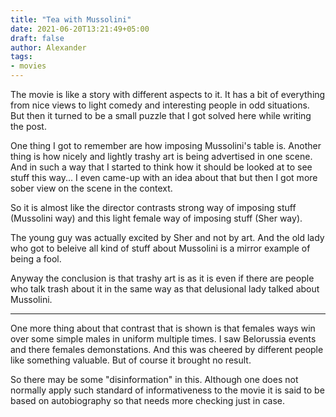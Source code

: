 ```yaml
---
title: "Tea with Mussolini"
date: 2021-06-20T13:21:49+05:00
draft: false
author: Alexander
tags:
- movies
---
```


The movie is like a story with different aspects to it.
It has a bit of everything from nice views to light comedy and interesting people in odd situations.
But then it turned to be a small puzzle that I got solved here while writing the post.

One thing I got to remember are how imposing Mussolini's table is.
Another thing is how nicely and lightly trashy art is being advertised in one scene.
And in such a way that I started to think how it should be looked at to see stuff this way...
I even came-up with an idea about that but then I got more sober view on the scene in the context.

So it is almost like the director contrasts strong way of imposing stuff (Mussolini way)
and this light female way of imposing stuff (Sher way).

The young guy was actually excited by Sher and not by art.
And the old lady who got to beleive all kind of stuff about Mussolini is a mirror example of being a fool.

Anyway the conclusion is that trashy art is as it is even if there are people who talk trash about it in the same way as that delusional lady talked about Mussolini.

---

One more thing about that contrast that is shown is that females ways win over some simple males in uniform multiple times.
I saw Belorussia events and there females demonstations.
And this was cheered by different people like something valuable.
But of course it brought no result.

So there may be some "disinformation" in this.
Although one does not normally apply such standard of informativeness to the movie it is said to be based on autobiography so that needs more checking just in case.
